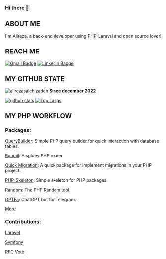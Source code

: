 ### Hi there 👋


##  ABOUT ME
<p>I`m Alireza, a back-end developer using PHP-Laravel and open source lover!</p>


## REACH ME

[![Gmail Badge](https://img.shields.io/badge/-alirezasalehizadehco@gmail.com-c14438?style=flat&logo=Gmail&logoColor=white&link=mailto:alirezasalehizadehco@gmail.com)](mailto:alirezasalehizadehco@gmail.com)
[![Linkedin Badge](https://img.shields.io/badge/-Alireza%20Salehizadeh-0072b1?style=flat&logo=Linkedin&logoColor=white&link=https://linkedin.com/in/alirezasalehizadeh/)](https://linkedin.com/in/alirezasalehizadeh/) 
</p>

## MY GITHUB STATE

<p align=left> <img src=https://komarev.com/ghpvc/?username=alirezasalehizadeh alt=alirezasalehizadeh /> <b>Since december 2022</b></p>

[![github stats](https://github-readme-stats.vercel.app/api?username=alirezasalehizadeh)](https://github.com/anuraghazra/github-readme-stats) 
[![Top Langs](https://github-readme-stats.vercel.app/api/top-langs/?username=alirezasalehizadeh&layout=compact)](https://github.com/alirezasalehizadeh/github-readme-stats)

## MY PHP WORKFLOW

### Packages:

[QueryBuilder](https://github.com/alirezasalehizadeh/QueryBuilder): Simple PHP query builder for quick interaction with database tables.

[Routail](https://github.com/alirezasalehizadeh/Routail): A spidey PHP router.

[Quick Migration](https://github.com/alirezasalehizadeh/QuickMigration): A quick package for implement migrations in your PHP project.

[PHP-Skeleton](https://github.com/alirezasalehizadeh/php-skeleton): Simple skeleton for PHP packages.

[Random](https://github.com/alirezasalehizadeh/Random): The PHP Random tool.

[GPTFa](https://github.com/alirezasalehizadeh/gptfa): ChatGPT bot for Telegram.

[More](https://packagist.org/users/alirezasalehizadeh/packages)


### Contributions:
[Laravel](https://github.com/laravel/framework/pulls?q=is%3Apr+author%3Aalirezasalehizadeh+is%3Amerged)

[Symfony](https://github.com/symfony/symfony/pulls?q=is%3Apr+author%3Aalirezasalehizadeh+is%3Amerged)

[RFC Vote](https://github.com/brendt/rfc-vote/pulls?q=is%3Apr+is%3Amerged+author%3Aalirezasalehizadeh)